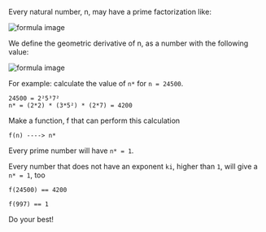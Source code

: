Every natural number, n, may have a prime factorization like:

![formula image](https://imgur.com/1M2nwjh)

We define the geometric derivative of n, as a number with the following value:

![formula image](https://imgur.com/dMNPsIx)

For example: calculate the value of `n*` for `n = 24500`.
```
24500 = 2²5³7²
n* = (2*2) * (3*5²) * (2*7) = 4200
```
Make a function, f that can perform this calculation
```
f(n) ----> n*
```
Every prime number will have `n* = 1`.

Every number that does not have an exponent `ki`, higher than `1`, will give a `n* = 1`, too
```
f(24500) == 4200

f(997) == 1
```
Do your best!
